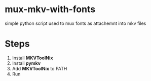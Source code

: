 # mux-mkv-with-fonts
simple python script used to mux fonts as attachemnt into mkv files 

# Steps
1. Install **MKVToolNix**
2. Install **pymkv**
3. Add **MKVToolNix** to PATH
4. Run
